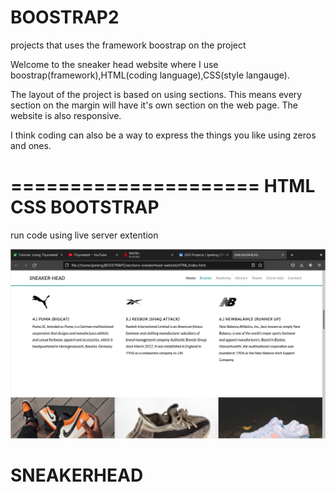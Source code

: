 # BOOSTRAP2
projects that uses the framework boostrap on the project

Welcome to the sneaker head website where I use boostrap(framework),HTML(coding language),CSS(style langauge).

The layout of the project is based on using sections.
This means every section on the margin will have it's own section on the web page.
The website is also responsive.

I think coding can also be a way to express the things you like using zeros and ones.

=====================
HTML
CSS
BOOTSTRAP
=====================

run code using live server extention

![sneakers](sneakerhead.png)
# SNEAKERHEAD
